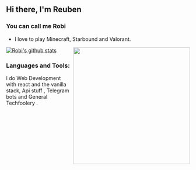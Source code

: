## Hi there, I'm Reuben 
### You can call me Robi

-  I love to play Minecraft, Starbound and Valorant.


<img align='right' src='https://thumbs.gfycat.com/BleakGorgeousAmoeba-size_restricted.gif' width='320'>

[![Robi's github stats](https://github-readme-stats-lime-theta.vercel.app/api?username=robimez&count_private=true&show_icons=true&theme=dark)](https://github.com/RobiMez/github-readme-stats)



### Languages and Tools:

I do Web Development with react and the vanilla stack, Api stuff , Telegram bots and General Techfoolery .

